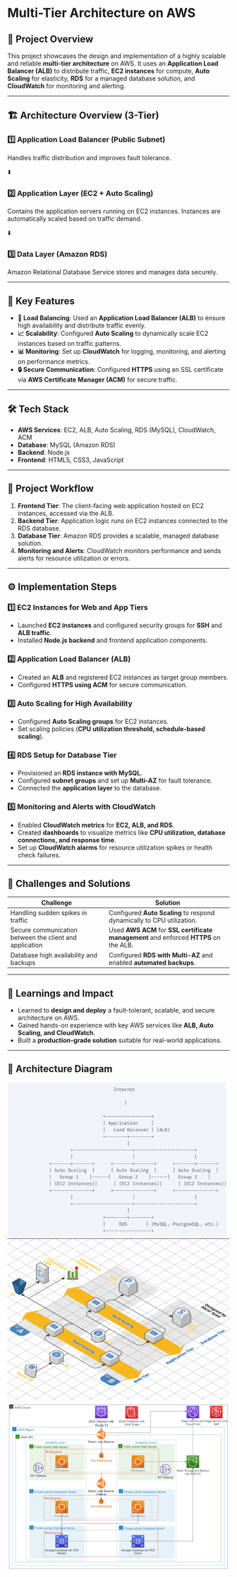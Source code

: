 # Multi-Tier Architecture on AWS

## 🚀 Project Overview
This project showcases the design and implementation of a highly scalable and reliable **multi-tier architecture** on AWS. It uses an **Application Load Balancer (ALB)** to distribute traffic, **EC2 instances** for compute, **Auto Scaling** for elasticity, **RDS** for a managed database solution, and **CloudWatch** for monitoring and alerting.

---
## 🏗 Architecture Overview (3-Tier)

### **1️⃣ Application Load Balancer (Public Subnet)**
Handles traffic distribution and improves fault tolerance.

⬇️

### **2️⃣ Application Layer (EC2 + Auto Scaling)**
Contains the application servers running on EC2 instances. Instances are automatically scaled based on traffic demand.

⬇️

### **3️⃣ Data Layer (Amazon RDS)**
Amazon Relational Database Service stores and manages data securely.

---
## 🌟 Key Features
- **🔄 Load Balancing**: Used an **Application Load Balancer (ALB)** to ensure high availability and distribute traffic evenly.
- **📈 Scalability**: Configured **Auto Scaling** to dynamically scale EC2 instances based on traffic patterns.
- **📊 Monitoring**: Set up **CloudWatch** for logging, monitoring, and alerting on performance metrics.
- **🔒 Secure Communication**: Configured **HTTPS** using an SSL certificate via **AWS Certificate Manager (ACM)** for secure traffic.

---
## 🛠 Tech Stack
- **AWS Services**: EC2, ALB, Auto Scaling, RDS (MySQL), CloudWatch, ACM
- **Database**: MySQL (Amazon RDS)
- **Backend**: Node.js
- **Frontend**: HTML5, CSS3, JavaScript

---
## 📜 Project Workflow
1. **Frontend Tier**: The client-facing web application hosted on EC2 instances, accessed via the ALB.
2. **Backend Tier**: Application logic runs on EC2 instances connected to the RDS database.
3. **Database Tier**: Amazon RDS provides a scalable, managed database solution.
4. **Monitoring and Alerts**: CloudWatch monitors performance and sends alerts for resource utilization or errors.

---
## ⚙️ Implementation Steps
### **1️⃣ EC2 Instances for Web and App Tiers**
- Launched **EC2 instances** and configured security groups for **SSH** and **ALB traffic**.
- Installed **Node.js backend** and frontend application components.

### **2️⃣ Application Load Balancer (ALB)**
- Created an **ALB** and registered EC2 instances as target group members.
- Configured **HTTPS using ACM** for secure communication.

### **3️⃣ Auto Scaling for High Availability**
- Configured **Auto Scaling groups** for EC2 instances.
- Set scaling policies (**CPU utilization threshold, schedule-based scaling**).

### **4️⃣ RDS Setup for Database Tier**
- Provisioned an **RDS instance with MySQL**.
- Configured **subnet groups** and set up **Multi-AZ** for fault tolerance.
- Connected the **application layer** to the database.

### **5️⃣ Monitoring and Alerts with CloudWatch**
- Enabled **CloudWatch metrics** for **EC2, ALB, and RDS**.
- Created **dashboards** to visualize metrics like **CPU utilization, database connections, and response time**.
- Set up **CloudWatch alarms** for resource utilization spikes or health check failures.

---
## 🚧 Challenges and Solutions
| Challenge | Solution |
|-----------|----------|
| Handling sudden spikes in traffic | Configured **Auto Scaling** to respond dynamically to CPU utilization. |
| Secure communication between the client and application | Used **AWS ACM** for **SSL certificate management** and enforced **HTTPS** on the ALB. |
| Database high availability and backups | Configured **RDS with Multi-AZ** and enabled **automated backups**. |

---
## 🎯 Learnings and Impact
- Learned to **design and deploy** a fault-tolerant, scalable, and secure architecture on AWS.
- Gained hands-on experience with key AWS services like **ALB, Auto Scaling, and CloudWatch**.
- Built a **production-grade solution** suitable for real-world applications.

---
## 📸 Architecture Diagram
![AWS Architecture](images/mutli-tier-arch-1.png)
![AWS Architecture](images/mutli-tier-arch-2.png)
![AWS Architecture](images/mutli-tier-arch-3.png)

